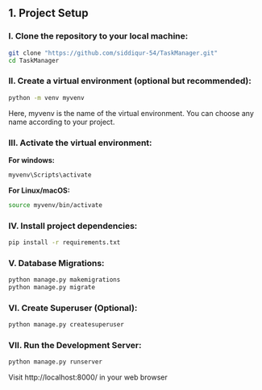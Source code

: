 ## 1. Project Setup

### I. Clone the repository to your local machine:
```bash
git clone "https://github.com/siddiqur-54/TaskManager.git"
cd TaskManager
```
### II. Create a virtual environment (optional but recommended):
```bash
python -m venv myvenv
```
Here, myvenv is the name of the virtual environment. You can choose any name according to your project.

### III. Activate the virtual environment:
__For windows:__
```bash
myvenv\Scripts\activate
```
__For Linux/macOS:__
```bash
source myvenv/bin/activate
```
### IV. Install project dependencies:
```bash
pip install -r requirements.txt
```
### V. Database Migrations:
```bash
python manage.py makemigrations
python manage.py migrate
```

### VI. Create Superuser (Optional):
```bash
python manage.py createsuperuser
```

### VII. Run the Development Server:
```bash
python manage.py runserver
```
Visit http://localhost:8000/ in your web browser
